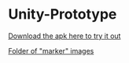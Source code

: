 # Unity-Prototype

<a href="AugImage.apk" download>Download the apk here to try it out</a>

<a href="Assets/GoogleARCore/Examples/AugmentedImage/Images/">Folder of "marker" images</a>
